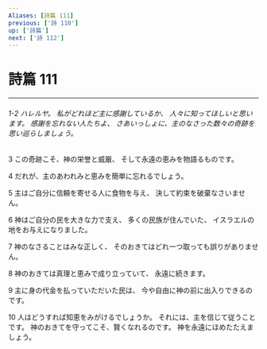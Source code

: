 ```yaml
---
Aliases: [詩篇 111]
previous: ['詩 110']
up: ['詩篇']
next: ['詩 112']
---
```

# 詩篇 111

***
###### 1-2 ハレルヤ。 私がどれほど主に感謝しているか、 人々に知ってほしいと思います。 感謝を忘れない人たちよ、 さあいっしょに、主のなさった数々の奇跡を 思い巡らしましょう。 



3 
この奇跡こそ、神の栄誉と威厳、 そして永遠の恵みを物語るものです。 



4 
だれが、主のあわれみと恵みを簡単に忘れるでしょう。 



5 
主はご自分に信頼を寄せる人に食物を与え、 決して約束を破棄なさいません。 



6 
神はご自分の民を大きな力で支え、 多くの民族が住んでいた、 イスラエルの地をお与えになりました。 



7 
神のなさることはみな正しく、 そのおきてはどれ一つ取っても誤りがありません。 



8 
神のおきては真理と恵みで成り立っていて、 永遠に続きます。 



9 
主に身の代金を払っていただいた民は、 今や自由に神の前に出入りできるのです。 



10 
人はどうすれば知恵をみがけるでしょうか。 それには、主を信じて従うことです。 神のおきてを守ってこそ、賢くなれるのです。 神を永遠にほめたたえましょう。
